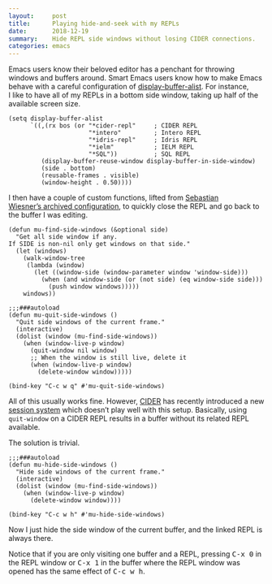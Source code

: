 ```yaml
---
layout:     post
title:      Playing hide-and-seek with my REPLs
date:       2018-12-19
summary:    Hide REPL side windows without losing CIDER connections.
categories: emacs
---
```


Emacs users know their beloved editor has a penchant for throwing windows and
buffers around. Smart Emacs users know how to make Emacs behave with a careful
configuration of
[display-buffer-alist](http://doc.endlessparentheses.com/Var/display-buffer-alist.html).
For instance, I like to have all of my REPLs in a bottom side window, taking up
half of the available screen size.

``` emacs-lisp
(setq display-buffer-alist
      `((,(rx bos (or "*cider-repl"     ; CIDER REPL
                      "*intero"         ; Intero REPL
                      "*idris-repl"     ; Idris REPL
                      "*ielm"           ; IELM REPL
                      "*SQL"))          ; SQL REPL
         (display-buffer-reuse-window display-buffer-in-side-window)
         (side . bottom)
         (reusable-frames . visible)
         (window-height . 0.50))))
```

I then have a couple of custom functions, lifted from [Sebastian
Wiesner’s archived
configuration](https://github.com/lunaryorn/old-emacs-configuration), to quickly
close the REPL and go back to the buffer I was editing.

``` emacs-lisp
(defun mu-find-side-windows (&optional side)
  "Get all side window if any.
If SIDE is non-nil only get windows on that side."
  (let (windows)
    (walk-window-tree
     (lambda (window)
       (let ((window-side (window-parameter window 'window-side)))
         (when (and window-side (or (not side) (eq window-side side)))
           (push window windows)))))
    windows))

;;;###autoload
(defun mu-quit-side-windows ()
  "Quit side windows of the current frame."
  (interactive)
  (dolist (window (mu-find-side-windows))
    (when (window-live-p window)
      (quit-window nil window)
      ;; When the window is still live, delete it
      (when (window-live-p window)
        (delete-window window)))))

(bind-key "C-c w q" #'mu-quit-side-windows)
```

All of this usually works fine. However,
[CIDER](https://github.com/clojure-emacs/cider) has recently introduced a new
[session system](https://github.com/vspinu/sesman) which doesn’t play well with
this setup. Basically, using `quit-window` on a CIDER REPL results in a buffer
without its related REPL available.

The solution is trivial.

``` emacs-lisp
;;;###autoload
(defun mu-hide-side-windows ()
  "Hide side windows of the current frame."
  (interactive)
  (dolist (window (mu-find-side-windows))
    (when (window-live-p window)
      (delete-window window))))

(bind-key "C-c w h" #'mu-hide-side-windows)
```

Now I just hide the side window of the current buffer, and the linked REPL is
always there.

Notice that if you are only visiting one buffer and a REPL, pressing <kbd>C-x
0</kbd> in the REPL window or <kbd>C-x 1</kbd> in the buffer where the REPL
window was opened has the same effect of <kbd>C-c w h</kbd>.
